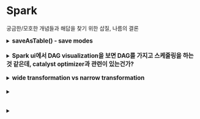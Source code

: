 # Spark
궁금한/모호한 개념들과 해답을 찾기 위한 삽질, 나름의 결론

<details>
   <summary><strong><span style="font-size:110%">
     saveAsTable() - save modes
   </span></strong></summary>
<hr>
   <p>

   - DataFrame을 테이블로 저장(~materialize)한다.
  
   - Hive MetaStore (spark.sql.warehouse.dir)에 파케이 포맷의 영구 테이블로 저장한다는 것
     - 🤔 그럼 Hive가 설치되어있어야 하는건가? 
     - 놉 스파크는 기본적으로 local Hive metastore를 생성하기 때문에, Hive 배포 여부와는 무관하다.
   - CreateOrReplaceTempView 커맨드와 달리 saveAsTable은 DataFrame의 내용(데이터)들을 materialize하고, 데이터에 대한 포인터를 Hive metastore에 생성
   - 따라서 spark 프로그램이 다시 시작됐더라도, 테이블들이 영구적으로 존재하게 되고, 이 맥락에서 "영구 테이블로 저장" 한다는 것이다.
   - 영구 테이블로 저장했으니깐 SparkSession의 table 메소드을 사용해서 DataFrame으로 불러올 수 있다.
   </p>
<hr>
</details>

<br>

<details>
   <summary><strong><span style="font-size:110%">
     Spark ui에서 DAG visualization을 보면 DAG를 가지고 스케줄링을 하는 것 같은데, catalyst optimizer과 관련이 있는건가?
   </span></strong></summary>
<hr>
   <p>
   
   - Catalyst Optimizer 와 Dag scheduler 둘 다 physical execution plan을 생성한다는 점에서 유사해서, 혼란스러웠다.
  
  Catalyst Optimizer
     - 사용자의 쿼리와(정확하게는 SQL 파서가 반환한 추상 구문 트리) DF/DS를 받아서 **최적의 physical plan을 골라 **RDD Dag****를 생성
   
   Dag Scheduler
      - 이 RDD Dag를 받아서 **stage 단위**로 **physical execution plan을 생성**해 Task Scheduler에 전달한다. 
      - spark ui 에서 확인 가능한 Dag visualization 은 이 stage의 세부 정보로써 RDD와 operation 정보를 그래프로 보여주고 있는 것 !

![img](image/catalyst_to_dag_scheduler.png)
   </p>
<hr>
</details>

<br>

<details>
   <summary><strong><span style="font-size:110%">
     wide transformation vs narrow transformation
   </span></strong></summary>
<hr>
   <p>
  
   - spark ui에서 확인했을 떼, groupBy 연산 시(  count = user.groupBy("gender").count()  ) Shuffle Read, Shuffle write에 걸린 시간이 나오는 걸 확인할 수 있었다.
   - 이 job은 group by 연산을 위해 **shuffling**이 발생한 **wide transformation**이기 때문에, 이러한 결과가 나온 것
   - shuffling 발생 연산 
      : repatitioning을 유발하는 연산은 조인, 리듀스, 그룹핑, 집계 연산
     - groupByKey(), reduceByKey(), join(), union(), groupBy()
   - narrow transformation job과 비교해서 정리해봤다.
  ![img](image/narrow_transformation.png)
  ![img](image/wide_transformation.png)
   </p>
<hr>
</details>

<br>

<details>
   <summary><strong><span style="font-size:110%">
     
   </span></strong></summary>
<hr>
   <p>
   
   </p>
<hr>
</details>

<br>

<details>
   <summary><strong><span style="font-size:110%">
     
   </span></strong></summary>
<hr>
   <p>
   
   </p>
<hr>
</details>